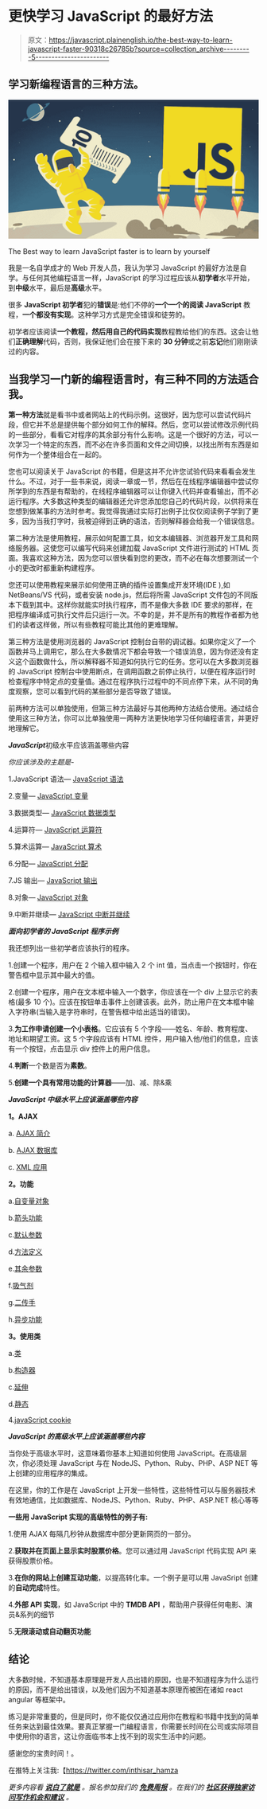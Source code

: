 # 更快学习 JavaScript 的最好方法

> 原文：<https://javascript.plainenglish.io/the-best-way-to-learn-javascript-faster-90318c26785b?source=collection_archive---------5----------------------->

## 学习新编程语言的三种方法。

![](img/6c0b53fa2780fcb9cdc0b9c4273f495b.png)

The Best way to learn JavaScript faster is to learn by yourself

我是一名自学成才的 Web 开发人员，我认为学习 JavaScript 的最好方法是自学。与任何其他编程语言一样，JavaScript 的学习过程应该从**初学者**水平开始，到**中级**水平，最后是**高级**水平。

很多 **JavaScript 初学者**犯的**错误**是:他们不停的**一个一个的阅读 JavaScript** 教程，**一个都没有实现**。这种学习方式是完全错误和徒劳的。

初学者应该阅读**一个教程，然后用自己的代码实现**教程教给他们的东西。这会让他们**正确理解**代码，否则，我保证他们会在接下来的 **30 分钟**或之前**忘记**他们刚刚读过的内容。

## 当我学习一门新的编程语言时，有三种不同的方法适合我。

**第一种方法**就是看书中或者网站上的代码示例。这很好，因为您可以尝试代码片段，但它并不总是提供每个部分如何工作的解释。然后，您可以尝试修改示例代码的一些部分，看看它对程序的其余部分有什么影响。这是一个很好的方法，可以一次学习一个特定的东西，而不必在许多页面和文件之间切换，以找出所有东西是如何作为一个整体组合在一起的。

您也可以阅读关于 JavaScript 的书籍，但是这并不允许您试验代码来看看会发生什么。不过，对于一些书来说，阅读一章或一节，然后在在线程序编辑器中尝试你所学到的东西是有帮助的，在线程序编辑器可以让你键入代码并查看输出，而不必运行程序。大多数这种类型的编辑器还允许您添加您自己的代码片段，以供将来在您想到做某事的方法时参考。我觉得我通过实际打出例子比仅仅阅读例子学到了更多，因为当我打字时，我被迫得到正确的语法，否则解释器会给我一个错误信息。

第二种方法是使用教程，展示如何配置工具，如文本编辑器、浏览器开发工具和网络服务器。这使您可以编写代码来创建加载 JavaScript 文件进行测试的 HTML 页面。我喜欢这种方法，因为您可以很快看到您的更改，而不必在每次想要测试一个小的更改时都重新构建程序。

您还可以使用教程来展示如何使用正确的插件设置集成开发环境(IDE ),如 NetBeans/VS 代码，或者安装 node.js，然后将所需 JavaScript 文件包的不同版本下载到其中。这样你就能实时执行程序，而不是像大多数 IDE 要求的那样，在把程序编译成可执行文件后只运行一次。不幸的是，并不是所有的教程作者都为他们的读者这样做，所以有些教程可能比其他的更难理解。

第三种方法是使用浏览器的 JavaScript 控制台自带的调试器。如果你定义了一个函数并马上调用它，那么在大多数情况下都会导致一个错误消息，因为你还没有定义这个函数做什么，所以解释器不知道如何执行它的任务。您可以在大多数浏览器的 JavaScript 控制台中使用断点，在调用函数之前停止执行，以便在程序运行时检查程序中特定点的变量值。通过在程序执行过程中的不同点停下来，从不同的角度观察，您可以看到代码的某些部分是否导致了错误。

前两种方法可以单独使用，但第三种方法最好与其他两种方法结合使用。通过结合使用这三种方法，你可以比单独使用一两种方法更快地学习任何编程语言，并更好地理解它。

***JavaScript***初级水平应该涵盖哪些内容

*你应该涉及的主题是-*

1.JavaScript 语法— [JavaScript 语法](https://www.w3schools.com/js/js_syntax.asp)

2.变量— [JavaScript 变量](https://www.w3schools.com/js/js_variables.asp)

3.数据类型— [JavaScript 数据类型](https://www.w3schools.com/js/js_datatypes.asp)

4.运算符— [JavaScript 运算符](https://www.w3schools.com/js/js_operators.asp)

5.算术运算— [JavaScript 算术](https://www.w3schools.com/js/js_arithmetic.asp)

6.分配— [JavaScript 分配](https://www.w3schools.com/js/js_assignment.asp)

7.JS 输出— [JavaScript 输出](https://www.w3schools.com/js/js_output.asp)

8.对象— [JavaScript 对象](https://www.w3schools.com/js/js_objects.asp)

9.中断并继续— [JavaScript 中断并继续](https://www.w3schools.com/js/js_break.asp)

***面向初学者的 JavaScript 程序示例***

我还想列出一些初学者应该执行的程序。

1.创建一个程序，用户在 2 个输入框中输入 2 个 int 值，当点击一个按钮时，你在警告框中显示其中最大的值。

2.创建一个程序，用户在文本框中输入一个数字，你应该在一个 div 上显示它的表格(最多 10 个)。应该在按钮单击事件上创建该表。此外，防止用户在文本框中输入字符串(当输入是字符串时，在警告框中给出适当的错误)。

3.**为工作申请创建一个小表格**。它应该有 5 个字段——姓名、年龄、教育程度、地址和期望工资。这 5 个字段应该有 HTML 控件，用户输入他/他们的信息，应该有一个按钮，点击显示 div 控件上的用户信息。

4.**判断**一个数是否为**素数**。

5.**创建一个具有常用功能的计算器**——加、减、除&乘

***JavaScript 中级水平上应该涵盖哪些内容***

**1。AJAX**

a. [AJAX 简介](https://www.w3schools.com/xml/ajax_intro.asp)

b. [AJAX 数据库](https://www.w3schools.com/xml/ajax_database.asp)

c. [XML 应用](https://www.w3schools.com/xml/ajax_applications.asp)

**2。功能**

a.[自变量对象](https://developer.mozilla.org/en-US/docs/Web/JavaScript/Reference/Functions/arguments)

b.[箭头功能](https://developer.mozilla.org/en-US/docs/Web/JavaScript/Reference/Functions/Arrow_functions)

c.[默认参数](https://developer.mozilla.org/en-US/docs/Web/JavaScript/Reference/Functions/Default_parameters)

d.[方法定义](https://developer.mozilla.org/en-US/docs/Web/JavaScript/Reference/Functions/Method_definitions)

e.[其余参数](https://developer.mozilla.org/en-US/docs/Web/JavaScript/Reference/Functions/rest_parameters)

f.[吸气剂](https://developer.mozilla.org/en-US/docs/Web/JavaScript/Reference/Functions/get)

g.[二传手](https://developer.mozilla.org/en-US/docs/Web/JavaScript/Reference/Functions/set)

h.[异步功能](https://developer.mozilla.org/en-US/docs/Web/JavaScript/Reference/Statements/async_function)

**3。使用类**

a.[类](https://developer.mozilla.org/en-US/docs/Web/JavaScript/Reference/Statements/class)

b.[构造器](https://developer.mozilla.org/en-US/docs/Web/JavaScript/Reference/Classes/constructor)

c.[延伸](https://developer.mozilla.org/en-US/docs/Web/JavaScript/Reference/Classes/extends)

d.[静态](https://developer.mozilla.org/en-US/docs/Web/JavaScript/Reference/Classes/static)

4.j[avaScript cookie](https://www.w3schools.com/js/js_cookies.asp)

***JavaScript 的高级水平上应该涵盖哪些内容***

当你处于高级水平时，这意味着你基本上知道如何使用 JavaScript。在高级层次，你必须处理 JavaScript 与在 NodeJS、Python、Ruby、PHP、ASP NET 等上创建的应用程序的集成。

在这里，你的工作是在 JavaScript 上开发一些特性，这些特性可以与服务器技术有效地通信，比如数据库、NodeJS、Python、Ruby、PHP、ASP.NET 核心等等

**一些用 JavaScript 实现的高级特性的例子有:**

1.使用 AJAX 每隔几秒钟从数据库中部分更新网页的一部分。

2.**获取并在页面上显示实时股票价格**。您可以通过用 JavaScript 代码实现 API 来获得股票价格。

3.**在你的网站上创建互动功能**，以提高转化率。一个例子是可以用 JavaSript 创建的**自动完成**特性。

4.**外部 API 实现**，如 JavaScript 中的 **TMDB API** ，帮助用户获得任何电影、演员&系列的细节

5.**无限滚动或自动翻页功能**

## 结论

大多数时候，不知道基本原理是开发人员出错的原因，也是不知道程序为什么运行的原因，而不是给出错误，以及他们因为不知道基本原理而被困在诸如 react angular 等框架中。

练习是非常重要的，但是同时，你不能仅仅通过应用你在教程和书籍中找到的简单任务来达到最佳效果。要真正掌握一门编程语言，你需要长时间在公司或实际项目中使用你的语言，这让你面临书本上找不到的现实生活中的问题。

感谢您的宝贵时间！。

在推特上关注我:【https://twitter.com/inthisar_hamza 

*更多内容看* [***说白了就是***](http://plainenglish.io/) *。报名参加我们的* [***免费周报***](http://newsletter.plainenglish.io/) *。在我们的* [***社区获得独家访问写作机会和建议***](https://discord.gg/GtDtUAvyhW) *。*